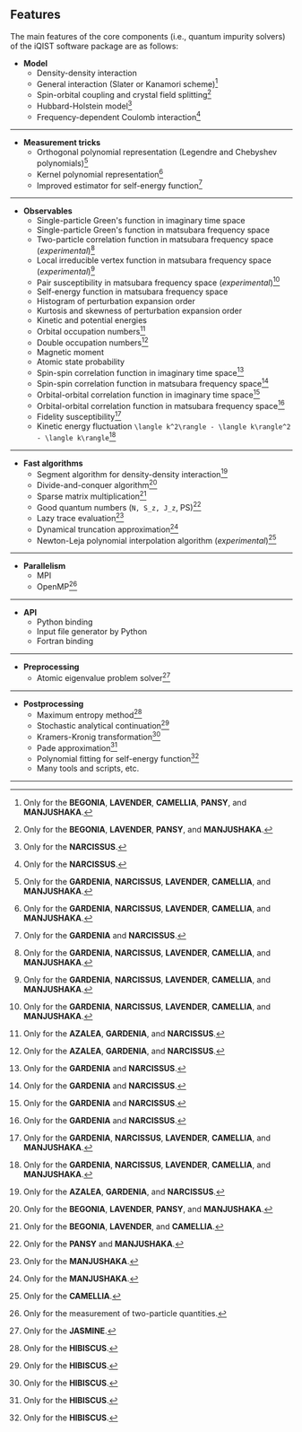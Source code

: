 ## Features

The main features of the core components (i.e., quantum impurity solvers) of the iQIST software package are as follows:

* **Model**
    * Density-density interaction
    * General interaction (Slater or Kanamori scheme)[^01]
    * Spin-orbital coupling and crystal field splitting[^02]
    * Hubbard-Holstein model[^03]
    * Frequency-dependent Coulomb interaction[^04]

---

* **Measurement tricks**
    * Orthogonal polynomial representation (Legendre and Chebyshev polynomials)[^05]
    * Kernel polynomial representation[^06]
    * Improved estimator for self-energy function[^07]

---

* **Observables**
    * Single-particle Green's function in imaginary time space
    * Single-particle Green's function in matsubara frequency space
    * Two-particle correlation function in matsubara frequency space (*experimental*)[^08]
    * Local irreducible vertex function in matsubara frequency space (*experimental*)[^09]
    * Pair susceptibility in matsubara frequency space (*experimental*)[^10]
    * Self-energy function in matsubara frequency space
    * Histogram of perturbation expansion order
    * Kurtosis and skewness of perturbation expansion order
    * Kinetic and potential energies
    * Orbital occupation numbers[^11]
    * Double occupation numbers[^12]
    * Magnetic moment
    * Atomic state probability
    * Spin-spin correlation function in imaginary time space[^13]
    * Spin-spin correlation function in matsubara frequency space[^13]
    * Orbital-orbital correlation function in imaginary time space[^14]
    * Orbital-orbital correlation function in matsubara frequency space[^14]
    * Fidelity susceptibility[^15]
    * Kinetic energy fluctuation ``\langle k^2\rangle - \langle k\rangle^2 - \langle k\rangle``[^16]

---

* **Fast algorithms**
    * Segment algorithm for density-density interaction[^17]
    * Divide-and-conquer algorithm[^18]
    * Sparse matrix multiplication[^19]
    * Good quantum numbers (``N, S_z, J_z``, PS)[^20]
    * Lazy trace evaluation[^21]
    * Dynamical truncation approximation[^22]
    * Newton-Leja polynomial interpolation algorithm (*experimental*)[^23]

---

* **Parallelism**
    * MPI
    * OpenMP[^24]

---

* **API**
    * Python binding
    * Input file generator by Python
    * Fortran binding

---

* **Preprocessing**
    * Atomic eigenvalue problem solver[^25]

---

* **Postprocessing**
    * Maximum entropy method[^26]
    * Stochastic analytical continuation[^27]
    * Kramers-Kronig transformation[^28]
    * Pade approximation[^29]
    * Polynomial fitting for self-energy function[^30]
    * Many tools and scripts, etc.

---

[^01]: Only for the **BEGONIA**, **LAVENDER**, **CAMELLIA**, **PANSY**, and **MANJUSHAKA**.

[^02]: Only for the **BEGONIA**, **LAVENDER**, **PANSY**, and **MANJUSHAKA**.
 
[^03]: Only for the **NARCISSUS**.

[^04]: Only for the **NARCISSUS**.

[^05]: Only for the **GARDENIA**, **NARCISSUS**, **LAVENDER**, **CAMELLIA**, and **MANJUSHAKA**.

[^06]: Only for the **GARDENIA**, **NARCISSUS**, **LAVENDER**, **CAMELLIA**, and **MANJUSHAKA**.

[^07]: Only for the **GARDENIA** and **NARCISSUS**.

[^08]: Only for the **GARDENIA**, **NARCISSUS**, **LAVENDER**, **CAMELLIA**, and **MANJUSHAKA**.

[^09]: Only for the **GARDENIA**, **NARCISSUS**, **LAVENDER**, **CAMELLIA**, and **MANJUSHAKA**.

[^10]: Only for the **GARDENIA**, **NARCISSUS**, **LAVENDER**, **CAMELLIA**, and **MANJUSHAKA**.

[^11]: Only for the **AZALEA**, **GARDENIA**, and **NARCISSUS**.

[^12]: Only for the **AZALEA**, **GARDENIA**, and **NARCISSUS**.

[^13]: Only for the **GARDENIA** and **NARCISSUS**.

[^14]: Only for the **GARDENIA** and **NARCISSUS**.

[^15]: Only for the **GARDENIA**, **NARCISSUS**, **LAVENDER**, **CAMELLIA**, and **MANJUSHAKA**.

[^16]: Only for the **GARDENIA**, **NARCISSUS**, **LAVENDER**, **CAMELLIA**, and **MANJUSHAKA**.

[^17]: Only for the **AZALEA**, **GARDENIA**, and **NARCISSUS**.

[^18]: Only for the **BEGONIA**, **LAVENDER**, **PANSY**, and **MANJUSHAKA**.

[^19]: Only for the **BEGONIA**, **LAVENDER**, and **CAMELLIA**.

[^20]: Only for the **PANSY** and **MANJUSHAKA**.

[^21]: Only for the **MANJUSHAKA**.

[^22]: Only for the **MANJUSHAKA**.

[^23]: Only for the **CAMELLIA**.

[^24]: Only for the measurement of two-particle quantities.

[^25]: Only for the **JASMINE**.

[^26]: Only for the **HIBISCUS**.

[^27]: Only for the **HIBISCUS**.

[^28]: Only for the **HIBISCUS**.

[^29]: Only for the **HIBISCUS**.

[^30]: Only for the **HIBISCUS**.